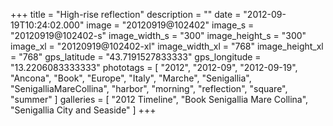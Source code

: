 +++
title = "High-rise reflection"
description = ""
date = "2012-09-19T10:24:02.000"
image = "20120919@102402"
image_s = "20120919@102402-s"
image_width_s = "300"
image_height_s = "300"
image_xl = "20120919@102402-xl"
image_width_xl = "768"
image_height_xl = "768"
gps_latitude = "43.7191527833333"
gps_longitude = "13.2206083333333"
phototags = [ "2012", "2012-09", "2012-09-19", "Ancona", "Book", "Europe", "Italy", "Marche", "Senigallia", "SenigalliaMareCollina", "harbor", "morning", "reflection", "square", "summer" ]
galleries = [ "2012 Timeline", "Book Senigallia Mare Collina", "Senigallia City and Seaside" ]
+++
